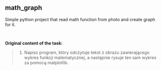 ## math_graph
Simple python project that read math function from photo and create graph for it.

<br>

**Original content of the task:**

> 1. Napisz program, który odczytuje tekst z obrazu zawierającego wykres funkcji matematycznej, a następnie rysuje ten sam wykres za pomocą matplotlib.
